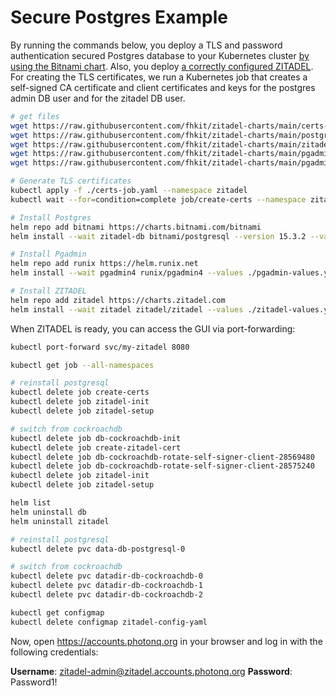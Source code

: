 # Secure Postgres Example

By running the commands below, you deploy a TLS and password authentication secured Postgres database to your Kubernetes cluster [by using the Bitnami chart](https://artifacthub.io/packages/helm/bitnami/postgresql).
Also, you deploy [a correctly configured ZITADEL](https://artifacthub.io/packages/helm/zitadel/zitadel).
For creating the TLS certificates, we run a Kubernetes job that creates a self-signed CA certificate and client certificates and keys for the postgres admin DB user and for the zitadel DB user.

```bash
# get files
wget https://raw.githubusercontent.com/fhkit/zitadel-charts/main/certs-job.yaml
wget https://raw.githubusercontent.com/fhkit/zitadel-charts/main/postgres-values.yaml
wget https://raw.githubusercontent.com/fhkit/zitadel-charts/main/zitadel-values.yaml
wget https://raw.githubusercontent.com/fhkit/zitadel-charts/main/pgadmin.yaml
wget https://raw.githubusercontent.com/fhkit/zitadel-charts/main/pgadmin-values.yaml

# Generate TLS certificates
kubectl apply -f ./certs-job.yaml --namespace zitadel
kubectl wait --for=condition=complete job/create-certs --namespace zitadel

# Install Postgres
helm repo add bitnami https://charts.bitnami.com/bitnami
helm install --wait zitadel-db bitnami/postgresql --version 15.3.2 --values ./postgres-values.yaml --namespace zitadel --create-namespace

# Install Pgadmin
helm repo add runix https://helm.runix.net
helm install --wait pgadmin4 runix/pgadmin4 --values ./pgadmin-values.yaml --namespace zitadel --create-namespace

# Install ZITADEL
helm repo add zitadel https://charts.zitadel.com
helm install --wait zitadel zitadel/zitadel --values ./zitadel-values.yaml --namespace zitadel --create-namespace
```

When ZITADEL is ready, you can access the GUI via port-forwarding:

```bash
kubectl port-forward svc/my-zitadel 8080
```

```bash
kubectl get job --all-namespaces

# reinstall postgresql
kubectl delete job create-certs
kubectl delete job zitadel-init
kubectl delete job zitadel-setup

# switch from cockroachdb
kubectl delete job db-cockroachdb-init
kubectl delete job create-zitadel-cert
kubectl delete job db-cockroachdb-rotate-self-signer-client-28569480
kubectl delete job db-cockroachdb-rotate-self-signer-client-28575240
kubectl delete job zitadel-init
kubectl delete job zitadel-setup

helm list
helm uninstall db
helm uninstall zitadel

# reinstall postgresql
kubectl delete pvc data-db-postgresql-0

# switch from cockroachdb
kubectl delete pvc datadir-db-cockroachdb-0
kubectl delete pvc datadir-db-cockroachdb-1
kubectl delete pvc datadir-db-cockroachdb-2

kubectl get configmap
kubectl delete configmap zitadel-config-yaml
```

Now, open https://accounts.photonq.org in your browser and log in with the following credentials:

**Username**: zitadel-admin@zitadel.accounts.photonq.org
**Password**: Password1!